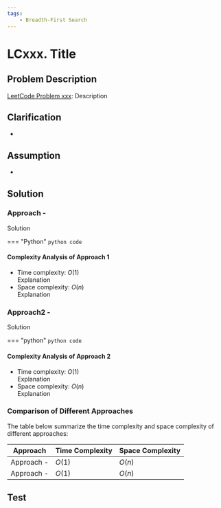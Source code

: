 ```yaml
---
tags:
    - Breadth-First Search
---
```


# LCxxx. Title

## Problem Description

[LeetCode Problem xxx](https://leetcode.com/problems/walls-and-gates/): Description

## Clarification

-

## Assumption

-

## Solution

### Approach -

Solution

=== "Python"
    ```python
    code
    ```

#### Complexity Analysis of Approach 1

- Time complexity: $O(1)$  
  Explanation
- Space complexity: $O(n)$  
  Explanation

### Approach2 -

Solution

=== "python"
    ```python
    code
    ```

#### Complexity Analysis of Approach 2

- Time complexity: $O(1)$  
  Explanation
- Space complexity: $O(n)$  
  Explanation

### Comparison of Different Approaches

The table below summarize the time complexity and space complexity of different approaches:

Approach    | Time Complexity   | Space Complexity |
------------| ---------------   | ---------------- |
Approach -  |  $O(1)$           | $O(n)$ |
Approach -  |  $O(1)$           | $O(n)$  |

## Test
